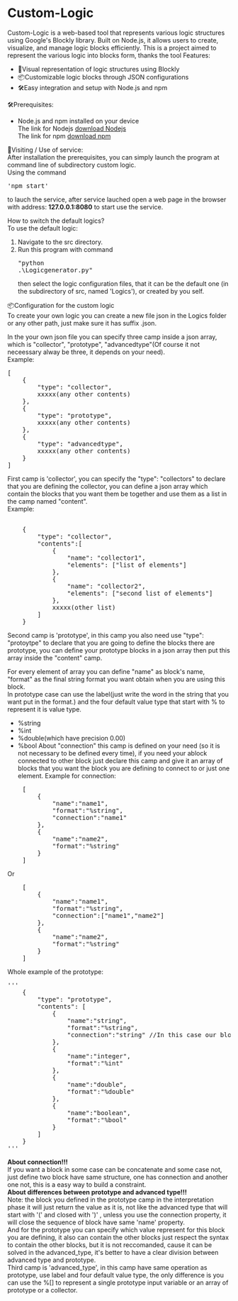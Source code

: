 # Custom-Logic
Custom-Logic is a web-based tool that represents various logic structures using Google's Blockly library. Built on Node.js, it allows users to create, visualize, and manage logic blocks efficiently.
This is a project aimed to represent the various logic into blocks form, thanks the tool Features:  
- 📘Visual representation of logic structures using Blockly  
- 📦Customizable logic blocks through JSON configurations  
- 🛠️Easy integration and setup with Node.js and npm  

🛠️Prerequisites:  
- Node.js and npm installed on your device  
The link for Nodejs [download Nodejs](https://nodejs.org/en/download)  
The link for npm [download npm](https://docs.npmjs.com/downloading-and-installing-node-js-and-npm)  

📘Visiting / Use of service:   
After installation the prerequisites, you can simply launch the program at command line of subdirectory custom logic.   
Using the command <pre>'npm start'</pre> to lauch the service, after service lauched open a web page in the browser with address: **127.0.0.1:8080** to start use the service.   

How to switch the default logics?  
To use the default logic:​
1. Navigate to the src directory.​  
2. Run this program with command <pre>"python .\Logicgenerator.py"</pre> then select the logic configuration files, that it can be the default one (in the subdirectory of src, named 'Logics'), or created by you self. 

📦Configuration for the custom logic  
To create your own logic you can create a new file json in the Logics folder or any other path, just make sure it has suffix .json.  

In the your own json file you can specify three camp inside a json array, which is "collector", "prototype", "advancedtype"(Of course it not neceessary alway be three, it depends on your need).  
Example:  
<pre>
[
    {
        "type": "collector",
        xxxxx(any other contents)
    },
    {
        "type": "prototype",
        xxxxx(any other contents)
    },
    {
        "type": "advancedtype",
        xxxxx(any other contents)
    }
]
</pre>  
  
First camp is 'collector', you can specify the "type": "collectors" to declare that you are defining the collector, you can define a json array which contain the blocks that you want them be together and use them as a list in the camp named "content".  
Example:  
<pre>  
    {
        "type": "collector",
        "contents":[
            {
                "name": "collector1",
                "elements": ["list of elements"]
            },
            {
                "name": "collector2",
                "elements": ["second list of elements"]                
            },
            xxxxx(other list)
        ]
    }
</pre>
  
Second camp is 'prototype', in this camp you also need use "type": "protoytpe" to declare that you are going to define the blocks there are prototype, you can define your prototype blocks in a json array then put this array inside the "content" camp.   

For every element of array you can define "name" as block's name, "format" as the final string format you want obtain when you are using this block.  
In prototype case can use the label(just write the word in the string that you want put in the format.) and the four default value type that start with % to represent it is value type.
- %string
- %int
- %double(which have precision 0.00)
- %bool
About "connection" this camp is defined on your need (so it is not necessary to be defined every time), if you need your ablock connected to other block just declare this camp and give it an array of blocks that you want the block you are defining to connect to or just one element.
Example for connection:  
<pre>
    [
        {
            "name":"name1",
            "format":"%string",
            "connection":"name1"
        },
        {
            "name":"name2",
            "format":"%string"
        }
    ]
</pre> 
Or  
<pre>
    [
        {
            "name":"name1",
            "format":"%string",
            "connection":["name1","name2"]
        },
        {
            "name":"name2",
            "format":"%string"
        }
    ]
</pre> 
Whole example of the prototype:
<pre>'''  
    {
        "type": "prototype",
        "contents": [
            {
                "name":"string",
                "format":"%string",
                "connection":"string" //In this case our block 'string' can concatenate with other block string
            },
            {
                "name":"integer",
                "format":"%int"
            },
            {
                "name":"double",
                "format":"%double"
            },
            {
                "name":"boolean",
                "format":"%bool"
            }
        ]
    }
'''</pre>    
**About connection!!!**   
If you want a block in some case can be concatenate and some case not, just define two block have same structure, one has connection and another one not, this is a easy way to build a constraint.  
**About differences between prototype and advanced type!!!**  
Note: the block you defined in the prototype camp in the interpretation phase it will just return the value as it is, not like the advanced type that will start with '(' and closed with ')' , unless you use the connection property, it will close the sequence of block have same 'name' property.  
And for the prototype you can specify which value represent for this block you are defining, it also can contain the other blocks just respect the syntax to contain the other blocks, but it is not reccomanded, cause it can be solved in the advanced_type, it's better to have a clear division between advanced type and prototype.  
Third camp is 'advanced_type', in this camp have same operation as prototype, use label and four default value type, the only difference is you can use the %[] to represent a single prototype input variable or an array of prototype or a collector.  



